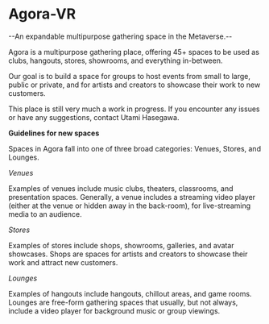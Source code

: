 # Agora-VR
--An expandable multipurpose gathering space in the Metaverse.--

Agora is a multipurpose gathering place‚ offering 45+ spaces to be used as clubs‚ hangouts‚ stores‚ showrooms‚ and everything in-between.
 
Our goal is to build a space for groups to host events from small to large, public or private, and for artists and creators to showcase their work to new customers.
 
This place is still very much a work in progress. If you encounter any issues or have any suggestions, contact Utami Hasegawa.

**Guidelines for new spaces**

Spaces in Agora fall into one of three broad categories: Venues, Stores, and Lounges.

*Venues*

Examples of venues include music clubs, theaters, classrooms, and presentation spaces. Generally, a venue includes a streaming video player (either at the venue or hidden away in the back-room), for live-streaming media to an audience.

*Stores*

Examples of stores include shops, showrooms, galleries, and avatar showcases. Shops are spaces for artists and creators to showcase their work and attract new customers.

*Lounges*

Examples of hangouts include hangouts, chillout areas, and game rooms. Lounges are free-form gathering spaces that usually, but not always, include a video player for background music or group viewings.
